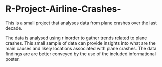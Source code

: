 # R-Project-Airline-Crashes-
This is a small project that analyses data from plane crashes over the last decade. 

The data is analysed using r inorder to gather trends related to plane crashes. This small sample of data can provide insights into what are the main causes and likely locations associated with plane crashes. The data findings are are better conveyed by the use of the included informational poster. 
